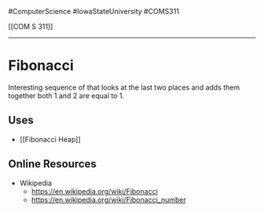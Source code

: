 #ComputerScience  #IowaStateUniversity  #COMS311 


[[COM S 311]] 

---

# Fibonacci 

Interesting sequence of that looks at the last two places and adds them together both 1 and 2 are equal to 1.

## Uses 

- [[Fibonacci Heap]]

## Online Resources 
- Wikipedia
	-  https://en.wikipedia.org/wiki/Fibonacci
	-  https://en.wikipedia.org/wiki/Fibonacci_number